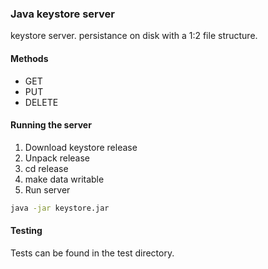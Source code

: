 <h3>Java keystore server</h3>

<p> 

keystore server. persistance on disk with a 1:2 file structure.

</p>

<h4>Methods</h4>

* GET
* PUT 
* DELETE


<h4>Running the server</h4>

 1. Download keystore release
 2. Unpack release
 3. cd release
 4. make data writable
 5. Run server

``` bash
java -jar keystore.jar
```

<h4>Testing</h4>
<p>
Tests can be found in the test directory.
</p>

